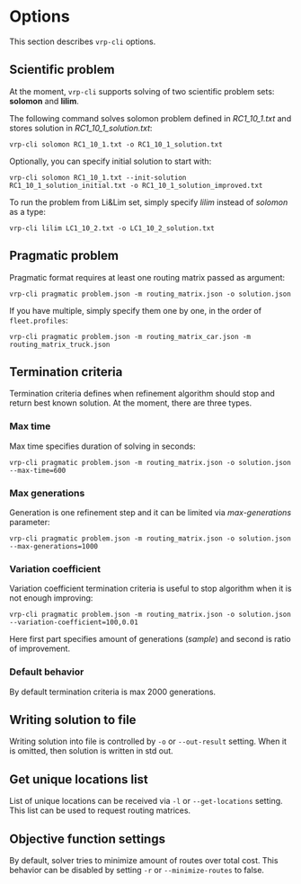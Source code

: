 # Options

This section describes `vrp-cli` options.


## Scientific problem

At the moment, `vrp-cli` supports solving of two scientific problem sets: **solomon** and **lilim**.

The following command solves solomon problem defined in _RC1_10_1.txt_ and stores solution in _RC1_10_1_solution.txt_:

    vrp-cli solomon RC1_10_1.txt -o RC1_10_1_solution.txt

Optionally, you can specify initial solution to start with:

    vrp-cli solomon RC1_10_1.txt --init-solution RC1_10_1_solution_initial.txt -o RC1_10_1_solution_improved.txt

To run the problem from Li&Lim set, simply specify _lilim_ instead of _solomon_ as a type:

    vrp-cli lilim LC1_10_2.txt -o LC1_10_2_solution.txt


## Pragmatic problem

Pragmatic format requires at least one routing matrix passed as argument:

    vrp-cli pragmatic problem.json -m routing_matrix.json -o solution.json

If you have multiple, simply specify them one by one, in the order of `fleet.profiles`:

    vrp-cli pragmatic problem.json -m routing_matrix_car.json -m routing_matrix_truck.json


## Termination criteria

Termination criteria defines when refinement algorithm should stop and return best known solution. At the moment, there
are three types.

### Max time

Max time specifies duration of solving in seconds:

    vrp-cli pragmatic problem.json -m routing_matrix.json -o solution.json --max-time=600

### Max generations

Generation is one refinement step and it can be limited via _max-generations_ parameter:

    vrp-cli pragmatic problem.json -m routing_matrix.json -o solution.json --max-generations=1000

### Variation coefficient

Variation coefficient termination criteria is useful to stop algorithm when it is not enough improving:

    vrp-cli pragmatic problem.json -m routing_matrix.json -o solution.json --variation-coefficient=100,0.01

Here first part specifies amount of generations (_sample_) and second is ratio of improvement.


### Default behavior

By default termination criteria is max 2000 generations.


## Writing solution to file

Writing solution into file is controlled by `-o` or `--out-result` setting. When it is omitted, then solution is written
in std out.


## Get unique locations list

List of unique locations can be received via `-l` or `--get-locations` setting. This list can be used to request routing
matrices.


## Objective function settings

By default, solver tries to minimize amount of routes over total cost. This behavior can be disabled by setting
`-r` or `--minimize-routes` to false.
